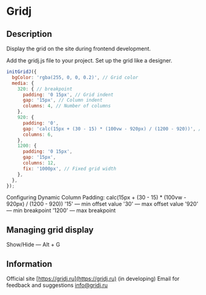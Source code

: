# Gridj

## Description

Display the grid on the site during frontend development.

Add the gridj.js file to your project.
Set up the grid like a designer.

```javascript
initGridJ({
  bgColor: 'rgba(255, 0, 0, 0.2)', // Grid color
  media: {
    320: { // breakpoint
      padding: '0 15px', // Grid indent
      gap: '15px', // Column indent
      columns: 4, // Number of columns
    },
    920: {
      padding: '0',
      gap: 'calc(15px + (30 - 15) * (100vw - 920px) / (1200 - 920))', // Dynamic column padding
      columns: 6,
    },
    1200: {
      padding: '0 15px',
      gap: '15px',
      columns: 12,
      fix: '1000px', // Fixed grid width
    },
  },
});
```

Configuring Dynamic Column Padding:
calc(15px + (30 - 15) * (100vw - 920px) / (1200 - 920))
'15' — min offset value
'30' — max offset value
'920' — min breakpoint
'1200' — max breakpoint

## Managing grid display

Show/Hide — Alt + G

## Information

Official site [https://gridj.ru](https://gridj.ru) (in developing)
Email for feedback and suggestions [info@gridj.ru](mailto:info@gridj.ru)
